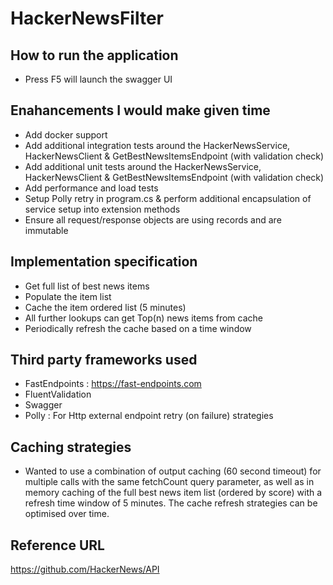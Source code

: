 # HackerNewsFilter

## How to run the application
- Press F5 will launch the swagger UI

## Enahancements I would make given time
- Add docker support
- Add additional integration tests around the HackerNewsService, HackerNewsClient & GetBestNewsItemsEndpoint (with validation check)
- Add additional unit tests around the HackerNewsService, HackerNewsClient & GetBestNewsItemsEndpoint (with validation check)
- Add performance and load tests
- Setup Polly retry in program.cs & perform additional encapsulation of service setup into extension methods
- Ensure all request/response objects are using records and are immutable

## Implementation specification
- Get full list of best news items
- Populate the item list
- Cache the item ordered list (5 minutes)
- All further lookups can get Top(n) news items from cache
- Periodically refresh the cache based on a time window

## Third party frameworks used
- FastEndpoints : https://fast-endpoints.com
- FluentValidation
- Swagger
- Polly : For Http external endpoint retry (on failure) strategies

## Caching strategies
- Wanted to use a combination of output caching (60 second timeout) for multiple calls with the same fetchCount query parameter, as well as in memory caching of the full best news item list (ordered by score) with a refresh time window of 5 minutes.
The cache refresh strategies can be optimised over time.

## Reference URL
https://github.com/HackerNews/API
